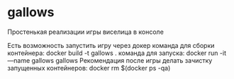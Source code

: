 # gallows
Простенькая реализации игры виселица в консоле


Есть возможность запустить игру через докер
команда для сборки контейнера:
docker build -t gallows .
команда для запуска:
docker run -it —name gallows gallows
Рекомендация после игры делать зачистку запущенных контейнеров:
docker rm $(docker ps -qa)
